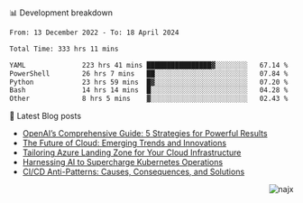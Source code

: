 📊 Development breakdown
<!--START_SECTION:waka-->

```txt
From: 13 December 2022 - To: 18 April 2024

Total Time: 333 hrs 11 mins

YAML              223 hrs 41 mins ████████████████▓░░░░░░░░   67.14 %
PowerShell        26 hrs 7 mins   ██░░░░░░░░░░░░░░░░░░░░░░░   07.84 %
Python            23 hrs 59 mins  █▓░░░░░░░░░░░░░░░░░░░░░░░   07.20 %
Bash              14 hrs 14 mins  █░░░░░░░░░░░░░░░░░░░░░░░░   04.28 %
Other             8 hrs 5 mins    ▓░░░░░░░░░░░░░░░░░░░░░░░░   02.43 %
```

<!--END_SECTION:waka-->

📕 Latest Blog posts

<!-- BLOG-POST-LIST:START -->
- [OpenAI’s Comprehensive Guide: 5 Strategies for Powerful Results](https://najx.dev/openai's-comprehensive-guide-to-prompt-writing-five-new-strategies-for-powerful-results/)
- [The Future of Cloud: Emerging Trends and Innovations](https://najx.dev/the-future-of-cloud-emerging-trends-and-innovations/)
- [Tailoring Azure Landing Zone for Your Cloud Infrastructure](https://najx.dev/tailoring-your-azure-landing-zone-for-cloud-infrastructure/)
- [Harnessing AI to Supercharge Kubernetes Operations](https://najx.dev/harnessing-ai-to-supercharge-kubernetes-operations/)
- [CI/CD Anti-Patterns: Causes, Consequences, and Solutions](https://najx.dev/cicd-anti-patterns/)
<!-- BLOG-POST-LIST:END -->

<p align="right">
  <img src="https://komarev.com/ghpvc/?username=najx&label=GitHub%20Profile%20Views&color=yellow&style=flat" alt="najx" />
</p align="center">
